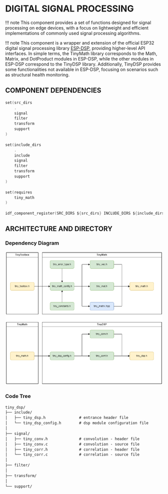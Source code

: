 # DIGITAL SIGNAL PROCESSING

!!! note
    This component provides a set of functions designed for signal processing on edge devices, with a focus on lightweight and efficient implementations of commonly used signal processing algorithms.

!!! note
    This component is a wrapper and extension of the official ESP32 digital signal processing library [ESP-DSP](https://docs.espressif.com/projects/esp-dsp/en/latest/esp32/index.html), providing higher-level API interfaces. In simple terms, the TinyMath library corresponds to the Math, Matrix, and DotProduct modules in ESP-DSP, while the other modules in ESP-DSP correspond to the TinyDSP library. Additionally, TinyDSP provides some functionalities not available in ESP-DSP, focusing on scenarios such as structural health monitoring.

## COMPONENT DEPENDENCIES

```c
set(src_dirs
    .
    signal
    filter
    transform
    support
)

set(include_dirs
    .
    include
    signal
    filter
    transform
    support
)

set(requires
    tiny_math
)

idf_component_register(SRC_DIRS ${src_dirs} INCLUDE_DIRS ${include_dirs} REQUIRES ${requires})


```

## ARCHITECTURE AND DIRECTORY

### Dependency Diagram

![](tiny_dsp.png)

### Code Tree

```txt
tiny_dsp/
├── include/                     
│   ├── tiny_dsp.h               # entrance header file
│   └── tiny_dsp_config.h        # dsp module configuration file
│
├── signal/
│   ├── tiny_conv.h              # convolution - header file
│   ├── tiny_conv.c              # convolution - source file
│   ├── tiny_corr.h              # correlation - header file
│   └── tiny_corr.c              # correlation - source file
│
├── filter/
│
├── transform/
│
└── support/
```